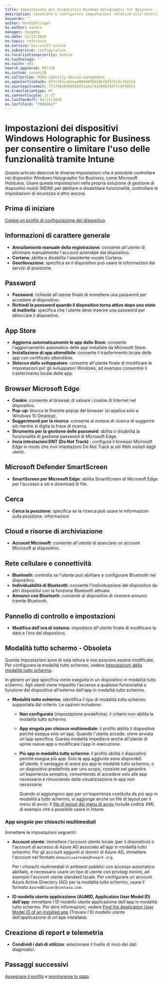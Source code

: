 ```yaml
---
title: Impostazioni per dispositivi Windows Holographic for Business - Microsoft Intune - Azure | Microsoft Docs
description: Conoscere e configurare impostazioni relative alle restrizioni dei dispositivi in Microsoft Intune per Windows Holographic for Business, tra cui annullamento della registrazione, georilevazione, password, installazione di app dall'App Store, cookie e popup in Microsoft Edge, Microsoft Defender, ricerca, cloud e archiviazione, connettività Bluetooth, orario di sistema e dati di utilizzo in Azure.
keywords: ''
author: MandiOhlinger
ms.author: mandia
manager: dougeby
ms.date: 11/13/2019
ms.topic: reference
ms.service: microsoft-intune
ms.subservice: configuration
ms.localizationpriority: medium
ms.technology: ''
ms.suite: ems
search.appverid: MET150
ms.custom: seodec18
ms.collection: M365-identity-device-management
ms.openlocfilehash: 837e7b5ccbeeae0664095619bf8703fa5cf422c6
ms.sourcegitcommit: 7f17d6eb9dd41b031a6af4148863d2ffc4f49551
ms.translationtype: HT
ms.contentlocale: it-IT
ms.lasthandoff: 04/21/2020
ms.locfileid: "79361627"
---
```

# <a name="windows-holographic-for-business-device-settings-to-allow-or-restrict-features-using-intune"></a>Impostazioni dei dispositivi Windows Holographic for Business per consentire o limitare l'uso delle funzionalità tramite Intune



Questo articolo descrive le diverse impostazioni che è possibile controllare nei dispositivi Windows Holographic for Business, come Microsoft HoloLens. Usare queste impostazioni nella propria soluzione di gestione di dispositivi mobili (MDM) per abilitare o disabilitare funzionalità, controllare le impostazioni di sicurezza e altro ancora.

## <a name="before-you-begin"></a>Prima di iniziare

[Creare un profilo di configurazione del dispositivo](device-restrictions-configure.md#create-the-profile).

## <a name="general"></a>Informazioni di carattere generale

- **Annullamento manuale della registrazione**: consente all'utente di eliminare manualmente l'account aziendale dal dispositivo.
- **Cortana**: abilita o disabilita l'assistente vocale Cortana.
- **Georilevazione**: specifica se il dispositivo può usare le informazioni dei servizi di posizione.

## <a name="password"></a>Password

- **Password**: richiede all'utente finale di immettere una password per accedere al dispositivo.
- **Richiedi la password quando il dispositivo torna attivo dopo uno stato di inattività**: specifica che l'utente deve inserire una password per sbloccare il dispositivo.

## <a name="app-store"></a>App Store

- **Aggiorna automaticamente le app dallo Store**: consente l'aggiornamento automatico delle app installate da Microsoft Store.
- **Installazione di app attendibile**: consente il trasferimento locale delle app con certificato attendibile.
- **Sblocco dallo sviluppatore**: consente all'utente finale di modificare le impostazioni per gli sviluppatori Windows, ad esempio consentire il trasferimento locale delle app.

## <a name="microsoft-edge-browser"></a>Browser Microsoft Edge

- **Cookie**: consente al browser di salvare i cookie di Internet nel dispositivo.
- **Pop-up**: blocca le finestre popup del browser (si applica solo a Windows 10 Desktop).
- **Suggerimenti per la ricerca**: consente al motore di ricerca di suggerire siti mentre si digita la frase di ricerca.
- **Strumento per la gestione delle password**: abilita o disabilita la funzionalità di gestione password di Microsoft Edge.
- **Invia intestazioni DNT (Do Not Track)** : configura il browser Microsoft Edge in modo che invii intestazioni Do Not Track ai siti Web visitati dagli utenti.

## <a name="microsoft-defender-smart-screen"></a>Microsoft Defender SmartScreen

- **SmartScreen per Microsoft Edge**: abilita SmartScreen di Microsoft Edge per l'accesso a siti e download di file.

## <a name="search"></a>Cerca

- **Cerca la posizione**: specifica se la ricerca può usare le informazioni sulla posizione. informazioni

## <a name="cloud-and-storage"></a>Cloud e risorse di archiviazione

- **Account Microsoft**: consente all'utente di associare un account Microsoft al dispositivo.

## <a name="cellular-and-connectivity"></a>Rete cellulare e connettività

- **Bluetooth**: controlla se l'utente può abilitare e configurare Bluetooth nel dispositivo.
- **Individuabilità di Bluetooth**: consente l'individuazione del dispositivo da altri dispositivi con la funzione Bluetooth attivata.
- **Annunci con Bluetooth**: consente al dispositivo di ricevere annunci tramite Bluetooth.

## <a name="control-panel-and-settings"></a>Pannello di controllo e impostazioni

- **Modifica dell'ora di sistema**: impedisce all'utente finale di modificare la data e l'ora del dispositivo.

## <a name="kiosk---obsolete"></a>Modalità tutto schermo - Obsoleta

Queste impostazioni sono di sola lettura e non possono essere modificate. Per configurare la modalità tutto schermo, vedere [Impostazioni della modalità tutto schermo](kiosk-settings-holographic.md).

In genere un'app specifica viene eseguita in un dispositivo in modalità tutto schermo. Agli utenti viene impedito l'accesso a qualsiasi funzionalità o funzione del dispositivo all'esterno dell'app in modalità tutto schermo.

- **Modalità tutto schermo**: identifica il tipo di modalità tutto schermo supportata dal criterio. Le opzioni includono:

  - **Non configurata** (impostazione predefinita): il criterio non abilita la modalità tutto schermo. 
  - **App singola per chiosco multimediale**: il profilo abilita il dispositivo perché esegua solo un'app. Quando l'utente accede, viene avviata un'app specifica. Questa modalità impedisce anche all'utente di aprire nuove app o modificare l'app in esecuzione.
  - **Più app in modalità tutto schermo**: il profilo abilita il dispositivo perché esegua più app. Solo le app aggiunte sono disponibili all'utente. Il vantaggio di avere più app in modalità tutto schermo, o un dispositivo predefinito per uno scopo, consiste nel garantire un'esperienza semplice, consentendo di accedere solo alle app necessarie e rimuovendo dalla visualizzazione le app non necessarie. 
  
    Quando si aggiungono app per un'esperienza costituita da più app in modalità a tutto schermo, si aggiunge anche un file di layout per il menu di avvio. Il [file di layout del menu di avvio](/hololens/hololens-kiosk#start-layout-file-for-mdm-intune-and-others) include codice XML di esempio che è possibile usare in Intune. 

### <a name="single-app-kiosks"></a>App singole per chioschi multimediali

Immettere le impostazioni seguenti:

- **Account utente**: immettere l'account utente locale (per il dispositivo) o l'account di accesso di Azure AD associato all'app in modalità tutto schermo. Per gli account aggiunti ai domini di Azure AD, immettere l'account nel formato `domain\username@tenant.org`. 

    Per i chioschi multimediali in ambienti pubblici con accesso automatico abilitato, è necessario usare un tipo di utente con privilegi minimi, ad esempio l'account utente standard locale. Per configurare un account Azure Active Directory (AD) per la modalità tutto schermo, usare il formato `AzureAD\user@contoso.com`.

- **ID modello utente applicazione (AUMID, Application User Model ID) dell'app**: immettere l'ID modello utente applicazione dell'app in modalità tutto schermo. Per altre informazioni, vedere [Find the Application User Model ID of an installed app](https://docs.microsoft.com/windows-hardware/customize/enterprise/find-the-application-user-model-id-of-an-installed-app) (Trovare l'ID modello utente dell'applicazione di un'app installata).

## <a name="reporting-and-telemetry"></a>Creazione di report e telemetria

- **Condividi i dati di utilizzo**: selezionare il livello di invio dei dati diagnostici.

## <a name="next-steps"></a>Passaggi successivi

[Assegnare il profilo](device-profile-assign.md) e [monitorarne lo stato](device-profile-monitor.md).
